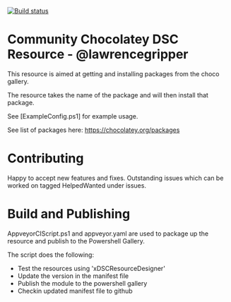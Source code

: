 [![Build status](https://ci.appveyor.com/api/projects/status/qma3jnh23w5vjt46?svg=true)](https://ci.appveyor.com/project/LawrenceGripper/cchoco)

Community Chocolatey DSC Resource - @lawrencegripper
=============================

This resource is aimed at getting and installing packages from the choco gallery.

The resource takes the name of the package and will then install that package. 

See [ExampleConfig.ps1] for example usage.

See list of packages here: https://chocolatey.org/packages

Contributing
=============================

Happy to accept new features and fixes. Outstanding issues which can be worked on tagged HelpedWanted under issues. 

Build and Publishing 
============================

AppveyorCIScript.ps1 and appveyor.yaml are used to package up the resource and publish to the Powershell Gallery. 

The script does the following:
- Test the resources using 'xDSCResourceDesigner'
- Update the version in the manifest file
- Publish the module to the powershell gallery
- Checkin updated manifest file to github
